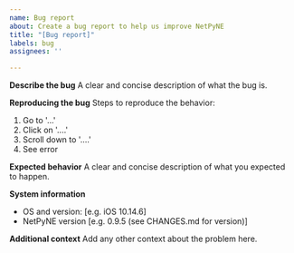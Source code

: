 ```yaml
---
name: Bug report
about: Create a bug report to help us improve NetPyNE
title: "[Bug report]"
labels: bug
assignees: ''

---
```


**Describe the bug**
A clear and concise description of what the bug is.

**Reproducing the bug**
Steps to reproduce the behavior:
1. Go to '...'
2. Click on '....'
3. Scroll down to '....'
4. See error

**Expected behavior**
A clear and concise description of what you expected to happen.

**System information**
 - OS and version: [e.g. iOS 10.14.6]
 - NetPyNE version [e.g. 0.9.5 (see CHANGES.md for version)]

**Additional context**
Add any other context about the problem here.
